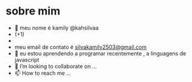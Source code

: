 # sobre mim
- 👋 meu nome é kamily @kahsilvaa
- (+1) 
- 
- meu email de contato é silvakamily2503@gmail.com
- 🌱 eu estou aprendendo a programar recentemente , a linguagens de javascript 
- 💞️ I’m looking to collaborate on ...
- 📫 How to reach me ...

<!---
kahsilvaa/kahsilvaa is a ✨ special ✨ repository because its `README.md` (this file) appears on your GitHub profile.
You can click the Preview link to take a look at your changes.
--->
